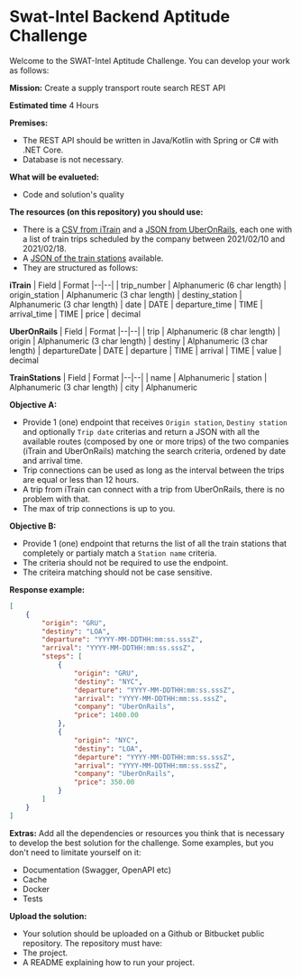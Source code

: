 # Swat-Intel Backend Aptitude Challenge
Welcome to the SWAT-Intel Aptitude Challenge. You can develop your work as follows:

**Mission:**
Create a supply transport route search REST API

**Estimated time**
4 Hours

**Premises:**
- The REST API should be written in Java/Kotlin with Spring or C# with .NET Core.
- Database is not necessary.

**What will be evalueted:**
- Code and solution's quality

**The resources (on this repository) you should use:**
- There is a [CSV from iTrain](iTrain.csv) and a [JSON from UberOnRails](uberOnRails.json), each one with a list of train trips scheduled by the company between 2021/02/10 and 2021/02/18.
- A [JSON of the train stations](trainStations.json) available.
- They are structured as follows:

**iTrain**
| Field | Format
|--|--|
| trip_number | Alphanumeric (6 char length)
| origin_station | Alphanumeric (3 char length)
| destiny_station | Alphanumeric (3 char length)
| date | DATE
| departure_time | TIME
| arrival_time | TIME
| price | decimal

**UberOnRails**
| Field | Format
|--|--|
| trip | Alphanumeric (8 char length)
| origin | Alphanumeric (3 char length)
| destiny | Alphanumeric (3 char length)
| departureDate | DATE
| departure | TIME
| arrival | TIME
| value | decimal

**TrainStations**
| Field | Format
|--|--|
| name | Alphanumeric
| station | Alphanumeric (3 char length)
| city | Alphanumeric

**Objective A:**
- Provide 1 (one) endpoint that receives `Origin station`, `Destiny station` and optionally `Trip date` criterias and return a JSON with all the available routes (composed by one or more trips) of the two companies (iTrain and UberOnRails) matching the search criteria, ordened by date and arrival time.
- Trip connections can be used as long as the interval between the trips are equal or less than 12 hours.
- A trip from iTrain can connect with a trip from UberOnRails, there is no problem with that.
- The max of trip connections is up to you.

**Objective B:**
- Provide 1 (one) endpoint that returns the list of all the train stations that completely or partialy match a `Station name` criteria.
- The criteria should not be required to use the endpoint.
- The criteira matching should not be case sensitive.

**Response example:**

```json
[
	{
		"origin": "GRU",
		"destiny": "LOA",
		"departure": "YYYY-MM-DDTHH:mm:ss.sssZ",
		"arrival": "YYYY-MM-DDTHH:mm:ss.sssZ",
		"steps": [
			{
				"origin": "GRU",
				"destiny": "NYC",
				"departure": "YYYY-MM-DDTHH:mm:ss.sssZ",
				"arrival": "YYYY-MM-DDTHH:mm:ss.sssZ",
				"company": "UberOnRails",
				"price": 1400.00
			},
			{
				"origin": "NYC",
				"destiny": "LOA",
				"departure": "YYYY-MM-DDTHH:mm:ss.sssZ",
				"arrival": "YYYY-MM-DDTHH:mm:ss.sssZ",
				"company": "UberOnRails",
				"price": 350.00
			}
		]
	}
]
```

**Extras:**
Add all the dependencies or resources you think that is necessary to develop the best solution for the challenge. Some examples, but you don't need to limitate yourself on it:

- Documentation (Swagger, OpenAPI etc)
- Cache
- Docker
- Tests

**Upload the solution:**
- Your solution should be uploaded on a Github or Bitbucket public repository.
The repository must have:
- The project.
- A README explaining how to run your project.